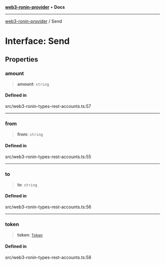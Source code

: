 [**web3-ronin-provider**](../README.md) • **Docs**

***

[web3-ronin-provider](../globals.md) / Send

# Interface: Send

## Properties

### amount

> **amount**: `string`

#### Defined in

src/web3-ronin-types-rest-accounts.ts:57

***

### from

> **from**: `string`

#### Defined in

src/web3-ronin-types-rest-accounts.ts:55

***

### to

> **to**: `string`

#### Defined in

src/web3-ronin-types-rest-accounts.ts:56

***

### token

> **token**: [`Token`](Token.md)

#### Defined in

src/web3-ronin-types-rest-accounts.ts:58
